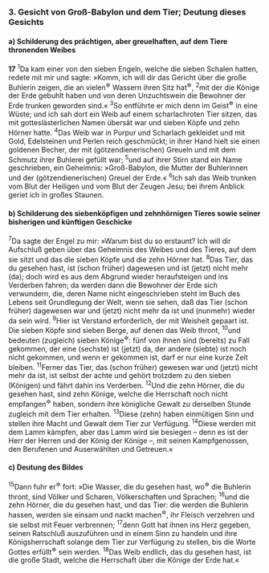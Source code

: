 ### 3. Gesicht von Groß-Babylon und dem Tier; Deutung dieses Gesichts

#### a) Schilderung des prächtigen, aber greuelhaften, auf dem Tiere thronenden Weibes

__17__
<sup>1</sup>Da kam einer von den sieben Engeln, welche die sieben Schalen hatten, redete mit mir und sagte: »Komm, ich will dir das Gericht über die große Buhlerin zeigen, die an vielen<sup title="oder: großen">&#x2732;</sup> Wassern ihren Sitz hat<sup title="oder: thront">&#x2732;</sup>,
<sup>2</sup>mit der die Könige der Erde gebuhlt haben und von deren Unzuchtswein die Bewohner der Erde trunken geworden sind.«
<sup>3</sup>So entführte er mich denn im Geist<sup title="oder: im Zustand der Verzückung; vgl. 1,10">&#x2732;</sup> in eine Wüste; und ich sah dort ein Weib auf einem scharlachroten Tier sitzen, das mit gotteslästerlichen Namen übersät war und sieben Köpfe und zehn Hörner hatte.
<sup>4</sup>Das Weib war in Purpur und Scharlach gekleidet und mit Gold, Edelsteinen und Perlen reich geschmückt; in ihrer Hand hielt sie einen goldenen Becher, der mit (götzendienerischen) Greueln und mit dem Schmutz ihrer Buhlerei gefüllt war;
<sup>5</sup>und auf ihrer Stirn stand ein Name geschrieben, ein Geheimnis: »Groß-Babylon, die Mutter der Buhlerinnen und der (götzendienerischen) Greuel der Erde.«
<sup>6</sup>Ich sah das Weib trunken vom Blut der Heiligen und vom Blut der Zeugen Jesu; bei ihrem Anblick geriet ich in großes Staunen.

#### b) Schilderung des siebenköpfigen und zehnhörnigen Tieres sowie seiner bisherigen und künftigen Geschicke

<sup>7</sup>Da sagte der Engel zu mir: »Warum bist du so erstaunt? Ich will dir Aufschluß geben über das Geheimnis des Weibes und des Tieres, auf dem sie sitzt und das die sieben Köpfe und die zehn Hörner hat.
<sup>8</sup>Das Tier, das du gesehen hast, ist (schon früher) dagewesen und ist (jetzt) nicht mehr (da); doch wird es aus dem Abgrund wieder heraufsteigen und ins Verderben fahren; da werden dann die Bewohner der Erde sich verwundern, die, deren Name nicht eingeschrieben steht im Buch des Lebens seit Grundlegung der Welt, wenn sie sehen, daß das Tier (schon früher) dagewesen war und (jetzt) nicht mehr da ist und (nunmehr) wieder da sein wird.
<sup>9</sup>Hier ist Verstand erforderlich, der mit Weisheit gepaart ist. Die sieben Köpfe sind sieben Berge, auf denen das Weib thront,
<sup>10</sup>und bedeuten (zugleich) sieben Könige<sup title="oder: Kaiser">&#x2732;</sup>: fünf von ihnen sind (bereits) zu Fall gekommen, der eine (sechste) ist (jetzt) da, der andere (siebte) ist noch nicht gekommen, und wenn er gekommen ist, darf er nur eine kurze Zeit bleiben.
<sup>11</sup>Ferner das Tier, das (schon früher) gewesen war und (jetzt) nicht mehr da ist, ist selbst der achte und gehört trotzdem zu den sieben (Königen) und fährt dahin ins Verderben.
<sup>12</sup>Und die zehn Hörner, die du gesehen hast, sind zehn Könige, welche die Herrschaft noch nicht empfangen<sup title="= angetreten">&#x2732;</sup> haben, sondern ihre königliche Gewalt zu derselben Stunde zugleich mit dem Tier erhalten.
<sup>13</sup>Diese (zehn) haben einmütigen Sinn und stellen ihre Macht und Gewalt dem Tier zur Verfügung.
<sup>14</sup>Diese werden mit dem Lamm kämpfen, aber das Lamm wird sie besiegen – denn es ist der Herr der Herren und der König der Könige –, mit seinen Kampfgenossen, den Berufenen und Auserwählten und Getreuen.«

#### c) Deutung des Bildes

<sup>15</sup>Dann fuhr er<sup title="d.h. der Engel">&#x2732;</sup> fort: »Die Wasser, die du gesehen hast, wo<sup title="oder: an denen">&#x2732;</sup> die Buhlerin thront, sind Völker und Scharen, Völkerschaften und Sprachen;
<sup>16</sup>und die zehn Hörner, die du gesehen hast, und das Tier: die werden die Buhlerin hassen, werden sie einsam und nackt machen<sup title="oder: ausplündern">&#x2732;</sup>, ihr Fleisch verzehren und sie selbst mit Feuer verbrennen;
<sup>17</sup>denn Gott hat ihnen ins Herz gegeben, seinen Ratschluß auszuführen und in einem Sinn zu handeln und ihre Königsherrschaft solange dem Tier zur Verfügung zu stellen, bis die Worte Gottes erfüllt<sup title="d.h. vollkommen verwirklicht">&#x2732;</sup> sein werden.
<sup>18</sup>Das Weib endlich, das du gesehen hast, ist die große Stadt, welche die Herrschaft über die Könige der Erde hat.«